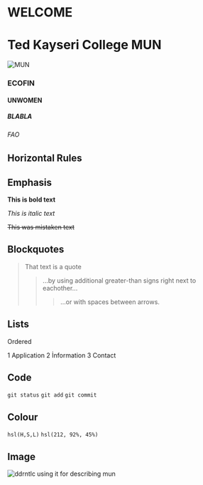 # WELCOME
# Ted Kayseri College MUN
![MUN](https://bcdn.mindler.com/bloglive/wp-content/uploads/2019/02/20161531/Benefits-of-Model-United-Nations-MUN.png)

### ECOFIN
#### UNWOMEN
##### BLABLA
###### FAO


## Horizontal Rules




## Emphasis

**This is bold text**

_This is italic text_

~~This was mistaken text~~

## Blockquotes


> That text is a quote
>> ...by using additional greater-than signs right next to eachother...
>>> ...or with spaces between arrows.


## Lists

Ordered

1 Application
2 İnformation
3 Contact


## Code

`git status`
`git add`
`git commit`


## Colour

`hsl(H,S,L)`
`hsl(212, 92%, 45%)`

## Image

![ddrntlc using it for describing mun](https://bcdn.mindler.com/bloglive/wp-content/uploads/2019/02/20161531/Benefits-of-Model-United-Nations-MUN.png)
